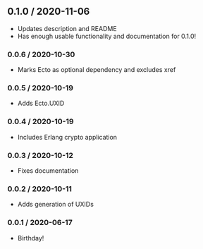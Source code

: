 ## 0.1.0 / 2020-11-06

* Updates description and README
* Has enough usable functionality and documentation for 0.1.0!

### 0.0.6 / 2020-10-30

* Marks Ecto as optional dependency and excludes xref

### 0.0.5 / 2020-10-19

* Adds Ecto.UXID

### 0.0.4 / 2020-10-19

* Includes Erlang crypto application

### 0.0.3 / 2020-10-12

* Fixes documentation

### 0.0.2 / 2020-10-11

* Adds generation of UXIDs

### 0.0.1 / 2020-06-17

* Birthday!
